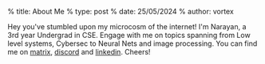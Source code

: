 % title: About Me
% type: post
% date: 25/05/2024
% author: vortex

Hey you've stumbled upon my microcosm of the internet! I'm Narayan, a 3rd year Undergrad in CSE. Engage with me on topics spanning from Low level systems, Cybersec to Neural Nets and image processing. You can find me on [matrix](), [discord]() and [linkedin](). Cheers!
